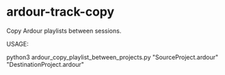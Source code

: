 # ardour-track-copy
Copy Ardour playlists between sessions.

USAGE:

python3 ardour_copy_playlist_between_projects.py "SourceProject.ardour" "DestinationProject.ardour"

